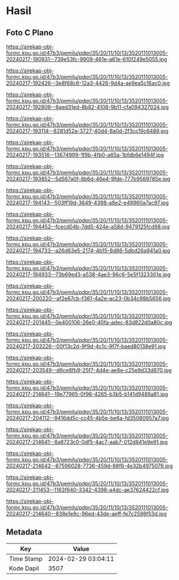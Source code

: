 # Hasil

## Foto C Plano

https://sirekap-obj-formc.kpu.go.id/47b3/pemilu/pdpr/35/20/11/10/13/3520111013005-20240217-190931--739e53fc-9909-461e-a61e-610f249e5055.jpg

https://sirekap-obj-formc.kpu.go.id/47b3/pemilu/pdpr/35/20/11/10/13/3520111013005-20240217-192426--3e8f68c6-12a3-4426-9d4a-ae9ea5c16ac0.jpg

https://sirekap-obj-formc.kpu.go.id/47b3/pemilu/pdpr/35/20/11/10/13/3520111013005-20240217-192809--8aed31ed-8b82-4108-9b11-cfa094327024.jpg

https://sirekap-obj-formc.kpu.go.id/47b3/pemilu/pdpr/35/20/11/10/13/3520111013005-20240217-193114--8281d52a-3727-40d4-8a0d-2f3cc19c6489.jpg

https://sirekap-obj-formc.kpu.go.id/47b3/pemilu/pdpr/35/20/11/10/13/3520111013005-20240217-193516--13674999-1f9b-4fb0-a65a-1bfdb6e1494f.jpg

https://sirekap-obj-formc.kpu.go.id/47b3/pemilu/pdpr/35/20/11/10/13/3520111013005-20240217-193852--5d567a0f-8b6d-46e4-9fde-777b9589785e.jpg

https://sirekap-obj-formc.kpu.go.id/47b3/pemilu/pdpr/35/20/11/10/13/3520111013005-20240217-194143--503ff19d-3649-4398-a8e2-e49960a7ac97.jpg

https://sirekap-obj-formc.kpu.go.id/47b3/pemilu/pdpr/35/20/11/10/13/3520111013005-20240217-194452--fcecd04b-7dd5-424e-a58d-9479125fcd98.jpg

https://sirekap-obj-formc.kpu.go.id/47b3/pemilu/pdpr/35/20/11/10/13/3520111013005-20240217-194733--a26d63e5-2174-4b15-8d86-5dbd26a941a0.jpg

https://sirekap-obj-formc.kpu.go.id/47b3/pemilu/pdpr/35/20/11/10/13/3520111013005-20240217-194933--73b69ed3-a538-4ae3-96c6-5e5f1323301e.jpg

https://sirekap-obj-formc.kpu.go.id/47b3/pemilu/pdpr/35/20/11/10/13/3520111013005-20240217-200220--af2e67cb-f361-4a2e-ac23-0b34c98b5656.jpg

https://sirekap-obj-formc.kpu.go.id/47b3/pemilu/pdpr/35/20/11/10/13/3520111013005-20240217-201445--0e400106-26e0-40fa-adec-83d822d0a80c.jpg

https://sirekap-obj-formc.kpu.go.id/47b3/pemilu/pdpr/35/20/11/10/13/3520111013005-20240217-203226--00f13c2d-9f9d-4c1c-9f7f-baed80138e91.jpg

https://sirekap-obj-formc.kpu.go.id/47b3/pemilu/pdpr/35/20/11/10/13/3520111013005-20240217-203549--d6ce8fb9-25f7-4d4e-ae8e-c25e9d33d870.jpg

https://sirekap-obj-formc.kpu.go.id/47b3/pemilu/pdpr/35/20/11/10/13/3520111013005-20240217-214641--19e77965-0f96-4265-b3b5-b141d9489a81.jpg

https://sirekap-obj-formc.kpu.go.id/47b3/pemilu/pdpr/35/20/11/10/13/3520111013005-20240217-204112--9416dd5c-cc45-4b5e-be6a-fd35080957a7.jpg

https://sirekap-obj-formc.kpu.go.id/47b3/pemilu/pdpr/35/20/11/10/13/3520111013005-20240217-214641--8a8723c0-0df5-4ac7-aab7-012d841e9e91.jpg

https://sirekap-obj-formc.kpu.go.id/47b3/pemilu/pdpr/35/20/11/10/13/3520111013005-20240217-214642--87596028-7736-459d-88f6-4e32b4975076.jpg

https://sirekap-obj-formc.kpu.go.id/47b3/pemilu/pdpr/35/20/11/10/13/3520111013005-20240217-211453--1163f640-3342-4398-a4dc-ae37624422cf.jpg

https://sirekap-obj-formc.kpu.go.id/47b3/pemilu/pdpr/35/20/11/10/13/3520111013005-20240217-214640--838e1e8c-96ed-43de-aeff-fe7c2598f53d.jpg


## Metadata

| Key        | Value               |
| ---------- | ------------------- |
| Time Stamp | 2024-02-29 03:04:11 |
| Kode Dapil | 3507                |



